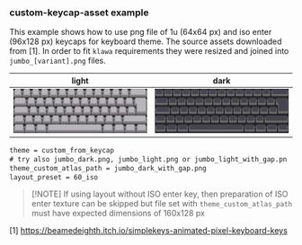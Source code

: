 ### custom-keycap-asset example

This example shows how to use png file of 1u (64x64 px) and iso enter
(96x128 px) keycaps for keyboard theme.
The source assets downloaded from [1]. In order to fit `klawa` requirements
they were resized and joined into `jumbo_[variant].png` files.

| light                             | dark                              |
| ---                               | --                                |
| ![screenshot0](./screenshot0.png) | ![screenshot1](./screenshot1.png) |

```
theme = custom_from_keycap
# try also jumbo_dark.png, jumbo_light.png or jumbo_light_with_gap.pn
theme_custom_atlas_path = jumbo_dark_with_gap.png
layout_preset = 60_iso
```

> [!NOTE] If using layout without ISO enter key, then preparation of ISO enter
> texture can be skipped but file set with `theme_custom_atlas_path` must
> have expected dimensions of 160x128 px

[1] https://beamedeighth.itch.io/simplekeys-animated-pixel-keyboard-keys
